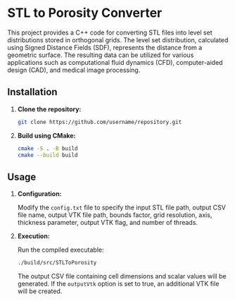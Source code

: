 # STL to Porosity Converter

This project provides a C++ code for converting STL files into level set distributions stored in orthogonal grids. The level set distribution, calculated using Signed Distance Fields (SDF), represents the distance from a geometric surface. The resulting data can be utilized for various applications such as computational fluid dynamics (CFD), computer-aided design (CAD), and medical image processing.

## Installation

1. **Clone the repository:**

   ```sh
   git clone https://github.com/username/repository.git
   ```

2. **Build using CMake:**

   ```sh
   cmake -S . -B build
   cmake --build build
   ```

## Usage

1. **Configuration:**

   Modify the `config.txt` file to specify the input STL file path, output CSV file name, output VTK file path, bounds factor, grid resolution, axis, thickness parameter, output VTK flag, and number of threads.

2. **Execution:**

   Run the compiled executable:

   ```sh
   ./build/src/STLToPorosity
   ```

   The output CSV file containing cell dimensions and scalar values will be generated. If the `outputVtk` option is set to true, an additional VTK file will be created.
